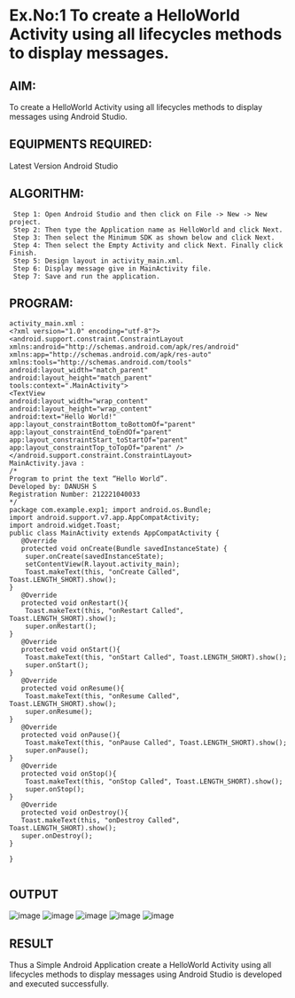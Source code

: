 # Ex.No:1 To create a HelloWorld Activity using all lifecycles methods to display messages.


## AIM:

To create a HelloWorld Activity using all lifecycles methods to display messages using Android Studio.

## EQUIPMENTS REQUIRED:

Latest Version Android Studio

## ALGORITHM:

     Step 1: Open Android Studio and then click on File -> New -> New project.
     Step 2: Then type the Application name as HelloWorld and click Next. 
     Step 3: Then select the Minimum SDK as shown below and click Next. 
     Step 4: Then select the Empty Activity and click Next. Finally click Finish. 
     Step 5: Design layout in activity_main.xml.
     Step 6: Display message give in MainActivity file.
     Step 7: Save and run the application.

## PROGRAM:
```
activity_main.xml :
<?xml version="1.0" encoding="utf-8"?>
<android.support.constraint.ConstraintLayout 
xmlns:android="http://schemas.android.com/apk/res/android"
xmlns:app="http://schemas.android.com/apk/res-auto" 
xmlns:tools="http://schemas.android.com/tools" 
android:layout_width="match_parent" 
android:layout_height="match_parent" 
tools:context=".MainActivity">
<TextView
android:layout_width="wrap_content" 
android:layout_height="wrap_content" 
android:text="Hello World!"
app:layout_constraintBottom_toBottomOf="parent" 
app:layout_constraintEnd_toEndOf="parent" 
app:layout_constraintStart_toStartOf="parent" 
app:layout_constraintTop_toTopOf="parent" />
</android.support.constraint.ConstraintLayout>
MainActivity.java :
/*
Program to print the text “Hello World”.
Developed by: DANUSH S
Registration Number: 212221040033
*/
package com.example.exp1; import android.os.Bundle;
import android.support.v7.app.AppCompatActivity; 
import android.widget.Toast;
public class MainActivity extends AppCompatActivity { 
   @Override
   protected void onCreate(Bundle savedInstanceState) { 
    super.onCreate(savedInstanceState);
    setContentView(R.layout.activity_main);
    Toast.makeText(this, "onCreate Called", Toast.LENGTH_SHORT).show();
}
   @Override
   protected void onRestart(){
    Toast.makeText(this, "onRestart Called", Toast.LENGTH_SHORT).show();
    super.onRestart();
}
   @Override
   protected void onStart(){
    Toast.makeText(this, "onStart Called", Toast.LENGTH_SHORT).show();
    super.onStart();
}
   @Override
   protected void onResume(){
    Toast.makeText(this, "onResume Called", Toast.LENGTH_SHORT).show();
    super.onResume();
}
   @Override
   protected void onPause(){
    Toast.makeText(this, "onPause Called", Toast.LENGTH_SHORT).show();
    super.onPause();
}
   @Override
   protected void onStop(){
    Toast.makeText(this, "onStop Called", Toast.LENGTH_SHORT).show();
    super.onStop();
}
   @Override
   protected void onDestroy(){
   Toast.makeText(this, "onDestroy Called", Toast.LENGTH_SHORT).show();
   super.onDestroy();
}

}


```
## OUTPUT
![image](https://github.com/danush564/Mobile-Application-Development/assets/98585166/169d3f25-894e-49b4-a300-3a51e201f85a)
![image](https://github.com/danush564/Mobile-Application-Development/assets/98585166/4e28e9bc-d495-4aef-b387-c08d1ffa4e96)
![image](https://github.com/danush564/Mobile-Application-Development/assets/98585166/83ab3ab4-8e60-4758-a652-1975bb6a738c)
![image](https://github.com/danush564/Mobile-Application-Development/assets/98585166/dcadb58b-a999-4f8c-aa2d-e49f27651c72)
![image](https://github.com/danush564/Mobile-Application-Development/assets/98585166/be8ce568-4fe1-44ff-938a-ad4d8e529388)




## RESULT
Thus a Simple Android Application create a HelloWorld Activity using all lifecycles methods to display messages using Android Studio is developed and executed successfully.
